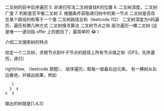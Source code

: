  二叉树的前中后序遍历
5. 非递归写法二叉树查找K的位置
6. 二叉树深度，二叉树广度
7. 判断是否平衡二叉树
3. 根据条件获取递归树中的某一节点
二叉树是否存在某个路径的和等于一个值
二叉树路径总和（leetcode 112）
二叉树深度为n的遍历，遍历有哪几种方式
二叉树搜寻算法
二叉树节点之和
层次遍历一棵二叉树 (这是唯一一道剑指 offer 上的题目了，最简单的 😂 )

介绍二叉搜索树的特点

给定一个二叉树，求根节点到叶子节点的路径上所有节点值之和（DFS，先序遍历，递归）

rightView, （leetcode 原题）， 层序遍历，取每一层最右边元素。
有一棵树从右边看他，并输出结果，例如
```html
   1
  2  4
5  3
```
输出的树就是[1,4,3]

